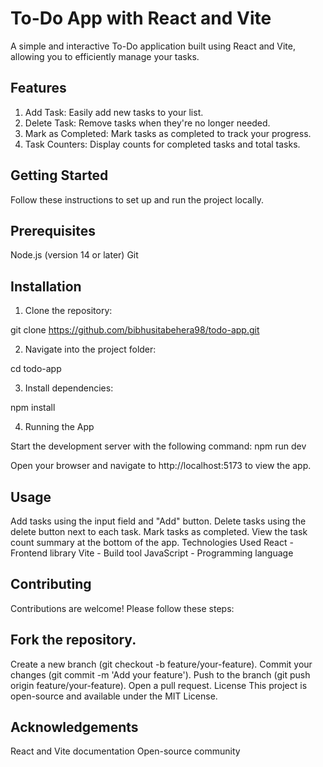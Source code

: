 # To-Do App with React and Vite

A simple and interactive To-Do application built using React and Vite, allowing you to efficiently manage your tasks.

## Features

1. Add Task: Easily add new tasks to your list.
2. Delete Task: Remove tasks when they're no longer needed.
3. Mark as Completed: Mark tasks as completed to track your progress.
4. Task Counters: Display counts for completed tasks and total tasks.
   
## Getting Started
Follow these instructions to set up and run the project locally.

## Prerequisites
Node.js (version 14 or later)
Git

## Installation
1. Clone the repository:

git clone https://github.com/bibhusitabehera98/todo-app.git

2. Navigate into the project folder:

cd todo-app

3. Install dependencies:

npm install

4. Running the App

Start the development server with the following command:
npm run dev

Open your browser and navigate to http://localhost:5173 to view the app.

## Usage
Add tasks using the input field and "Add" button.
Delete tasks using the delete button next to each task.
Mark tasks as completed.
View the task count summary at the bottom of the app.
Technologies Used
React - Frontend library
Vite - Build tool
JavaScript - Programming language
## Contributing
Contributions are welcome! Please follow these steps:

## Fork the repository.
Create a new branch (git checkout -b feature/your-feature).
Commit your changes (git commit -m 'Add your feature').
Push to the branch (git push origin feature/your-feature).
Open a pull request.
License
This project is open-source and available under the MIT License.

## Acknowledgements
React and Vite documentation
Open-source community

